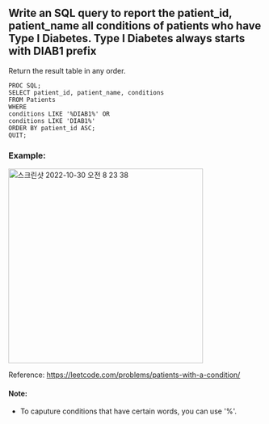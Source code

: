 ## Write an SQL query to report the patient_id, patient_name all conditions of patients who have Type I Diabetes. Type I Diabetes always starts with DIAB1 prefix

Return the result table in any order.

```SAS
PROC SQL;
SELECT patient_id, patient_name, conditions
FROM Patients
WHERE  
conditions LIKE '%DIAB1%' OR
conditions LIKE 'DIAB1%'
ORDER BY patient_id ASC;
QUIT;
```


### Example:
<img width="385" alt="스크린샷 2022-10-30 오전 8 23 38" src="https://user-images.githubusercontent.com/107760647/198856053-0ff033ba-bb2e-492f-822d-085e41e0815a.png">

Reference:
https://leetcode.com/problems/patients-with-a-condition/

#### Note:
* To caputure conditions that have certain words, you can use '%'.
